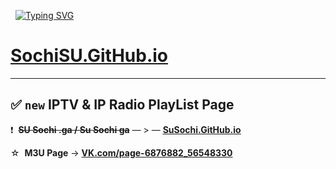  
[![Typing SVG](https://readme-typing-svg.herokuapp.com?&weight=60&size=50&pause=1000&color=F00400&vCenter=true&width=1000&lines=Радио+/+ТВ+/+Музыка+/+Гаджет)](https://git.io/typing-svg)

# <a href="https://sochisu.github.io" target="_blank" alt="">SochiSU.GitHub.io</a>
---
## ✅ **`new` IPTV & IP Radio PlayList Page**

❗  ~~**SU Sochi .ga / Su Sochi ga**~~ — > — <ins>**[SuSochi.GitHub.io](https://susochi.github.io)**</ins>

☆  **M3U Page** → **[VK.com/page-6876882_56548330](https://vk.com/page-6876882_56548330)**
